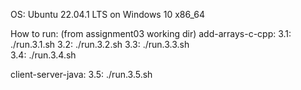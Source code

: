 OS: Ubuntu 22.04.1 LTS on Windows 10 x86_64

How to run: (from assignment03 working dir)
  add-arrays-c-cpp:
    3.1: ./run.3.1.sh
    3.2: ./run.3.2.sh
    3.3: ./run.3.3.sh  
    3.4: ./run.3.4.sh
  
  client-server-java:
    3.5: ./run.3.5.sh
